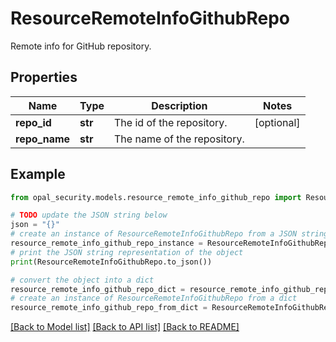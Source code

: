# ResourceRemoteInfoGithubRepo

Remote info for GitHub repository.

## Properties

Name | Type | Description | Notes
------------ | ------------- | ------------- | -------------
**repo_id** | **str** | The id of the repository. | [optional] 
**repo_name** | **str** | The name of the repository. | 

## Example

```python
from opal_security.models.resource_remote_info_github_repo import ResourceRemoteInfoGithubRepo

# TODO update the JSON string below
json = "{}"
# create an instance of ResourceRemoteInfoGithubRepo from a JSON string
resource_remote_info_github_repo_instance = ResourceRemoteInfoGithubRepo.from_json(json)
# print the JSON string representation of the object
print(ResourceRemoteInfoGithubRepo.to_json())

# convert the object into a dict
resource_remote_info_github_repo_dict = resource_remote_info_github_repo_instance.to_dict()
# create an instance of ResourceRemoteInfoGithubRepo from a dict
resource_remote_info_github_repo_from_dict = ResourceRemoteInfoGithubRepo.from_dict(resource_remote_info_github_repo_dict)
```
[[Back to Model list]](../README.md#documentation-for-models) [[Back to API list]](../README.md#documentation-for-api-endpoints) [[Back to README]](../README.md)


